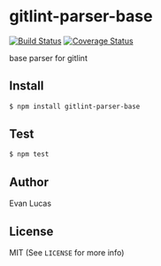 # gitlint-parser-base

[![Build Status](https://travis-ci.org/evanlucas/gitlint-parser-base.svg)](https://travis-ci.org/evanlucas/gitlint-parser-base)
[![Coverage Status](https://coveralls.io/repos/evanlucas/gitlint-parser-base/badge.svg?branch=master&service=github)](https://coveralls.io/github/evanlucas/gitlint-parser-base?branch=master)

base parser for gitlint

## Install

```bash
$ npm install gitlint-parser-base
```

## Test

```bash
$ npm test
```

## Author

Evan Lucas

## License

MIT (See `LICENSE` for more info)
